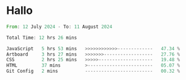 # Hallo
<!--START_SECTION:waka-->

```rust
From: 12 July 2024 - To: 11 August 2024

Total Time: 12 hrs 26 mins

JavaScript   5 hrs 53 mins   >>>>>>>>>>>>-------------   47.34 %
Artboard     3 hrs 27 mins   >>>>>>>------------------   27.76 %
CSS          2 hrs 25 mins   >>>>>--------------------   19.48 %
HTML         37 mins         >------------------------   05.07 %
Git Config   2 mins          -------------------------   00.32 %
```

<!--END_SECTION:waka-->
